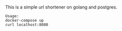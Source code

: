 This is a simple url shortener on golang and postgres.

```
Usage:
docker-compose up
curl localhost:8080
```
